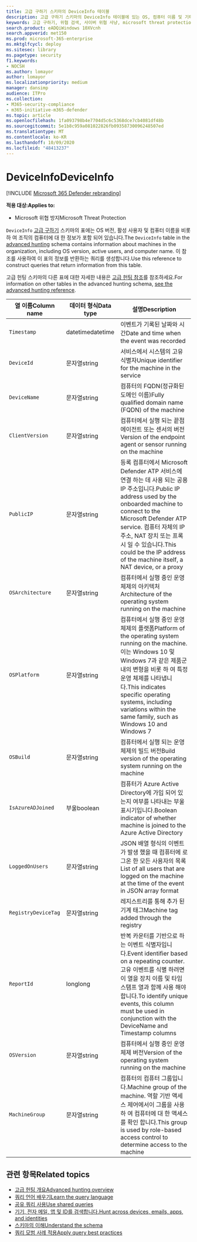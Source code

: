 ```yaml
---
title: 고급 구하기 스키마의 DeviceInfo 테이블
description: 고급 구하기 스키마의 DeviceInfo 테이블에 있는 OS, 컴퓨터 이름 및 기타 컴퓨터 정보에 대해 자세히 알아봅니다.
keywords: 고급 구하기, 위협 검색, 사이버 위협 사냥, microsoft threat protection, microsoft 365, mtp, m365, 검색, 쿼리, 원격 분석, 스키마 참조, kusto, table, description, DeviceInfo, device, machine, OS, 플랫폼, 사용자
search.product: eADQiWindows 10XVcnh
search.appverid: met150
ms.prod: microsoft-365-enterprise
ms.mktglfcycl: deploy
ms.sitesec: library
ms.pagetype: security
f1.keywords:
- NOCSH
ms.author: lomayor
author: lomayor
ms.localizationpriority: medium
manager: dansimp
audience: ITPro
ms.collection:
- M365-security-compliance
- m365-initiative-m365-defender
ms.topic: article
ms.openlocfilehash: 1fa093798b4e7704d5c6c5368dce7cb4081df48b
ms.sourcegitcommit: 5e1b8c959a081022826fb09358730096248507ed
ms.translationtype: MT
ms.contentlocale: ko-KR
ms.lasthandoff: 10/09/2020
ms.locfileid: "48413237"
---
```

# <a name="deviceinfo"></a><span data-ttu-id="47f76-104">DeviceInfo</span><span class="sxs-lookup"><span data-stu-id="47f76-104">DeviceInfo</span></span>

[!INCLUDE [Microsoft 365 Defender rebranding](../includes/microsoft-defender.md)]


<span data-ttu-id="47f76-105">**적용 대상:**</span><span class="sxs-lookup"><span data-stu-id="47f76-105">**Applies to:**</span></span>
- <span data-ttu-id="47f76-106">Microsoft 위협 방지</span><span class="sxs-lookup"><span data-stu-id="47f76-106">Microsoft Threat Protection</span></span>



<span data-ttu-id="47f76-107">`DeviceInfo` [고급 구하기](advanced-hunting-overview.md) 스키마의 표에는 OS 버전, 활성 사용자 및 컴퓨터 이름을 비롯 하 여 조직의 컴퓨터에 대 한 정보가 포함 되어 있습니다.</span><span class="sxs-lookup"><span data-stu-id="47f76-107">The `DeviceInfo` table in the [advanced hunting](advanced-hunting-overview.md) schema contains information about machines in the organization, including OS version, active users, and computer name.</span></span> <span data-ttu-id="47f76-108">이 참조를 사용하여 이 표의 정보를 반환하는 쿼리를 생성합니다.</span><span class="sxs-lookup"><span data-stu-id="47f76-108">Use this reference to construct queries that return information from this table.</span></span>

<span data-ttu-id="47f76-109">고급 헌팅 스키마의 다른 표에 대한 자세한 내용은 [고급 헌팅 참조](advanced-hunting-schema-tables.md)를 참조하세요.</span><span class="sxs-lookup"><span data-stu-id="47f76-109">For information on other tables in the advanced hunting schema, [see the advanced hunting reference](advanced-hunting-schema-tables.md).</span></span>

| <span data-ttu-id="47f76-110">열 이름</span><span class="sxs-lookup"><span data-stu-id="47f76-110">Column name</span></span> | <span data-ttu-id="47f76-111">데이터 형식</span><span class="sxs-lookup"><span data-stu-id="47f76-111">Data type</span></span> | <span data-ttu-id="47f76-112">설명</span><span class="sxs-lookup"><span data-stu-id="47f76-112">Description</span></span> |
|-------------|-----------|-------------|
| `Timestamp` | <span data-ttu-id="47f76-113">datetime</span><span class="sxs-lookup"><span data-stu-id="47f76-113">datetime</span></span> | <span data-ttu-id="47f76-114">이벤트가 기록된 날짜와 시간</span><span class="sxs-lookup"><span data-stu-id="47f76-114">Date and time when the event was recorded</span></span> |
| `DeviceId` | <span data-ttu-id="47f76-115">문자열</span><span class="sxs-lookup"><span data-stu-id="47f76-115">string</span></span> | <span data-ttu-id="47f76-116">서비스에서 시스템의 고유 식별자</span><span class="sxs-lookup"><span data-stu-id="47f76-116">Unique identifier for the machine in the service</span></span> |
| `DeviceName` | <span data-ttu-id="47f76-117">문자열</span><span class="sxs-lookup"><span data-stu-id="47f76-117">string</span></span> | <span data-ttu-id="47f76-118">컴퓨터의 FQDN(정규화된 도메인 이름)</span><span class="sxs-lookup"><span data-stu-id="47f76-118">Fully qualified domain name (FQDN) of the machine</span></span> |
| `ClientVersion` | <span data-ttu-id="47f76-119">문자열</span><span class="sxs-lookup"><span data-stu-id="47f76-119">string</span></span> | <span data-ttu-id="47f76-120">컴퓨터에서 실행 되는 끝점 에이전트 또는 센서의 버전</span><span class="sxs-lookup"><span data-stu-id="47f76-120">Version of the endpoint agent or sensor running on the machine</span></span> |
| `PublicIP` | <span data-ttu-id="47f76-121">문자열</span><span class="sxs-lookup"><span data-stu-id="47f76-121">string</span></span> | <span data-ttu-id="47f76-122">등록 컴퓨터에서 Microsoft Defender ATP 서비스에 연결 하는 데 사용 되는 공용 IP 주소입니다.</span><span class="sxs-lookup"><span data-stu-id="47f76-122">Public IP address used by the onboarded machine to connect to the Microsoft Defender ATP service.</span></span> <span data-ttu-id="47f76-123">컴퓨터 자체의 IP 주소, NAT 장치 또는 프록시 일 수 있습니다.</span><span class="sxs-lookup"><span data-stu-id="47f76-123">This could be the IP address of the machine itself, a NAT device, or a proxy</span></span> |
| `OSArchitecture` | <span data-ttu-id="47f76-124">문자열</span><span class="sxs-lookup"><span data-stu-id="47f76-124">string</span></span> | <span data-ttu-id="47f76-125">컴퓨터에서 실행 중인 운영 체제의 아키텍처</span><span class="sxs-lookup"><span data-stu-id="47f76-125">Architecture of the operating system running on the machine</span></span> |
| `OSPlatform` | <span data-ttu-id="47f76-126">문자열</span><span class="sxs-lookup"><span data-stu-id="47f76-126">string</span></span> | <span data-ttu-id="47f76-127">컴퓨터에서 실행 중인 운영 체제의 플랫폼</span><span class="sxs-lookup"><span data-stu-id="47f76-127">Platform of the operating system running on the machine.</span></span> <span data-ttu-id="47f76-128">이는 Windows 10 및 Windows 7과 같은 제품군 내의 변형을 비롯 하 여 특정 운영 체제를 나타냅니다.</span><span class="sxs-lookup"><span data-stu-id="47f76-128">This indicates specific operating systems, including variations within the same family, such as Windows 10 and Windows 7</span></span> |
| `OSBuild` | <span data-ttu-id="47f76-129">문자열</span><span class="sxs-lookup"><span data-stu-id="47f76-129">string</span></span> | <span data-ttu-id="47f76-130">컴퓨터에서 실행 되는 운영 체제의 빌드 버전</span><span class="sxs-lookup"><span data-stu-id="47f76-130">Build version of the operating system running on the machine</span></span> |
| `IsAzureADJoined` | <span data-ttu-id="47f76-131">부울</span><span class="sxs-lookup"><span data-stu-id="47f76-131">boolean</span></span> | <span data-ttu-id="47f76-132">컴퓨터가 Azure Active Directory에 가입 되어 있는지 여부를 나타내는 부울 표시기입니다.</span><span class="sxs-lookup"><span data-stu-id="47f76-132">Boolean indicator of whether machine is joined to the Azure Active Directory</span></span> |
| `LoggedOnUsers` | <span data-ttu-id="47f76-133">문자열</span><span class="sxs-lookup"><span data-stu-id="47f76-133">string</span></span> | <span data-ttu-id="47f76-134">JSON 배열 형식의 이벤트가 발생 했을 때 컴퓨터에 로그온 한 모든 사용자의 목록</span><span class="sxs-lookup"><span data-stu-id="47f76-134">List of all users that are logged on the machine at the time of the event in JSON array format</span></span> |
| `RegistryDeviceTag` | <span data-ttu-id="47f76-135">문자열</span><span class="sxs-lookup"><span data-stu-id="47f76-135">string</span></span> | <span data-ttu-id="47f76-136">레지스트리를 통해 추가 된 기계 태그</span><span class="sxs-lookup"><span data-stu-id="47f76-136">Machine tag added through the registry</span></span> |
| `ReportId` | <span data-ttu-id="47f76-137">long</span><span class="sxs-lookup"><span data-stu-id="47f76-137">long</span></span> | <span data-ttu-id="47f76-138">반복 카운터를 기반으로 하는 이벤트 식별자입니다.</span><span class="sxs-lookup"><span data-stu-id="47f76-138">Event identifier based on a repeating counter.</span></span> <span data-ttu-id="47f76-139">고유 이벤트를 식별 하려면이 열을 장치 이름 및 타임 스탬프 열과 함께 사용 해야 합니다.</span><span class="sxs-lookup"><span data-stu-id="47f76-139">To identify unique events, this column must be used in conjunction with the DeviceName and Timestamp columns</span></span> |
| `OSVersion` | <span data-ttu-id="47f76-140">문자열</span><span class="sxs-lookup"><span data-stu-id="47f76-140">string</span></span> | <span data-ttu-id="47f76-141">컴퓨터에서 실행 중인 운영 체제 버전</span><span class="sxs-lookup"><span data-stu-id="47f76-141">Version of the operating system running on the machine</span></span> |
| `MachineGroup` | <span data-ttu-id="47f76-142">문자열</span><span class="sxs-lookup"><span data-stu-id="47f76-142">string</span></span> | <span data-ttu-id="47f76-143">컴퓨터의 컴퓨터 그룹입니다.</span><span class="sxs-lookup"><span data-stu-id="47f76-143">Machine group of the machine.</span></span> <span data-ttu-id="47f76-144">역할 기반 액세스 제어에서이 그룹을 사용 하 여 컴퓨터에 대 한 액세스를 확인 합니다.</span><span class="sxs-lookup"><span data-stu-id="47f76-144">This group is used by role-based access control to determine access to the machine</span></span> |

## <a name="related-topics"></a><span data-ttu-id="47f76-145">관련 항목</span><span class="sxs-lookup"><span data-stu-id="47f76-145">Related topics</span></span>
- [<span data-ttu-id="47f76-146">고급 헌팅 개요</span><span class="sxs-lookup"><span data-stu-id="47f76-146">Advanced hunting overview</span></span>](advanced-hunting-overview.md)
- [<span data-ttu-id="47f76-147">쿼리 언어 배우기</span><span class="sxs-lookup"><span data-stu-id="47f76-147">Learn the query language</span></span>](advanced-hunting-query-language.md)
- [<span data-ttu-id="47f76-148">공유 쿼리 사용</span><span class="sxs-lookup"><span data-stu-id="47f76-148">Use shared queries</span></span>](advanced-hunting-shared-queries.md)
- [<span data-ttu-id="47f76-149">기기, 전자 메일, 앱 및 ID를 검색합니다.</span><span class="sxs-lookup"><span data-stu-id="47f76-149">Hunt across devices, emails, apps, and identities</span></span>](advanced-hunting-query-emails-devices.md)
- [<span data-ttu-id="47f76-150">스키마의 이해</span><span class="sxs-lookup"><span data-stu-id="47f76-150">Understand the schema</span></span>](advanced-hunting-schema-tables.md)
- [<span data-ttu-id="47f76-151">쿼리 모범 사례 적용</span><span class="sxs-lookup"><span data-stu-id="47f76-151">Apply query best practices</span></span>](advanced-hunting-best-practices.md)
